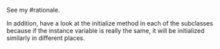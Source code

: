 See my #rationale.

In addition, have a look at the initialize method in each of the subclasses because if the instance variable is really the same, it will be initialized similarly in different places.